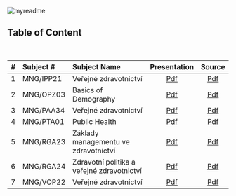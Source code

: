 ![myreadme](https://user-images.githubusercontent.com/70707092/95544092-d0b72880-09bf-11eb-90f7-bdca493307f7.png)

## Table of Content  
  
<br />

<div align="center">

|#  |    Subject #  |                 Subject Name               |  Presentation |   Source   |  
|:-:|:--------------|:-------------------------------------------|:-------------:|:----------:|
|1  | MNG/IPP21     | Veřejné zdravotnictví                      |    [Pdf]()    |   [Pdf]()  |  
|2  | MNG/OPZ03     | Basics of Demography                       |    [Pdf]()    |   [Pdf]()  |  
|3  | MNG/PAA34     | Veřejné zdravotnictví                      |    [Pdf]()    |   [Pdf]()  | 
|4  | MNG/PTA01     | Public Health                              |    [Pdf]()    |   [Pdf]()  | 
|5  | MNG/RGA23     | Základy managementu ve zdravotnictví       |    [Pdf]()    |   [Pdf]()  | 
|6  | MNG/RGA24     | Zdravotní politika a veřejné zdravotnictví |    [Pdf]()    |   [Pdf]()  | 
|7  | MNG/VOP22     | Veřejné zdravotnictví                      |    [Pdf]()    |   [Pdf]()  | 

</div>